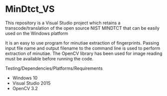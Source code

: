 # MinDtct_VS

This repository is a Visual Studio project which retains a transcode/translation of the open source NIST MINDTCT that can be easily used on the Windows platform

It is an easy to use program for minutiae extraction of fingerprints. Passing input file name and output filename to the command line is used to perform extraction of minutiae. 
The OpenCV library has been used for image reading must be available before running the code.

Testing/Dependencies/Platforms/Requirements
* Windows 10
* Visual Studio 2015
* OpenCV 3.2
